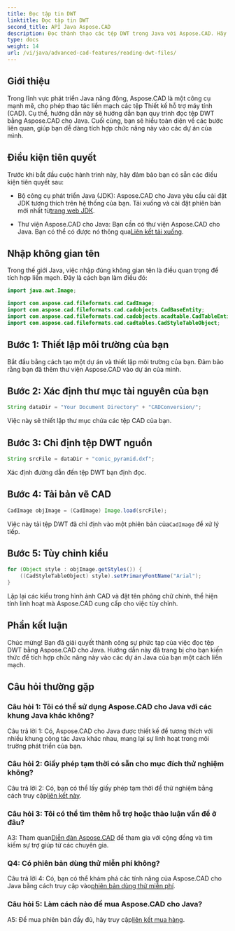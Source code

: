 ```yaml
---
title: Đọc tập tin DWT
linktitle: Đọc tập tin DWT
second_title: API Java Aspose.CAD
description: Đọc thành thạo các tệp DWT trong Java với Aspose.CAD. Hãy làm theo hướng dẫn từng bước của chúng tôi để tích hợp liền mạch.
type: docs
weight: 14
url: /vi/java/advanced-cad-features/reading-dwt-files/
---
```

## Giới thiệu

Trong lĩnh vực phát triển Java năng động, Aspose.CAD là một công cụ mạnh mẽ, cho phép thao tác liền mạch các tệp Thiết kế hỗ trợ máy tính (CAD). Cụ thể, hướng dẫn này sẽ hướng dẫn bạn quy trình đọc tệp DWT bằng Aspose.CAD cho Java. Cuối cùng, bạn sẽ hiểu toàn diện về các bước liên quan, giúp bạn dễ dàng tích hợp chức năng này vào các dự án của mình.

## Điều kiện tiên quyết

Trước khi bắt đầu cuộc hành trình này, hãy đảm bảo bạn có sẵn các điều kiện tiên quyết sau:

- Bộ công cụ phát triển Java (JDK): Aspose.CAD cho Java yêu cầu cài đặt JDK tương thích trên hệ thống của bạn. Tải xuống và cài đặt phiên bản mới nhất từ[trang web JDK](https://www.oracle.com/java/technologies/javase-downloads.html).

-  Thư viện Aspose.CAD cho Java: Bạn cần có thư viện Aspose.CAD cho Java. Bạn có thể có được nó thông qua[Liên kết tải xuống](https://releases.aspose.com/cad/java/).

## Nhập không gian tên

Trong thế giới Java, việc nhập đúng không gian tên là điều quan trọng để tích hợp liền mạch. Đây là cách bạn làm điều đó:

```java
import java.awt.Image;

import com.aspose.cad.fileformats.cad.CadImage;
import com.aspose.cad.fileformats.cad.cadobjects.CadBaseEntity;
import com.aspose.cad.fileformats.cad.cadobjects.acadtable.CadTableEntity;
import com.aspose.cad.fileformats.cad.cadtables.CadStyleTableObject;
```

## Bước 1: Thiết lập môi trường của bạn

Bắt đầu bằng cách tạo một dự án và thiết lập môi trường của bạn. Đảm bảo rằng bạn đã thêm thư viện Aspose.CAD vào dự án của mình.

## Bước 2: Xác định thư mục tài nguyên của bạn

```java
String dataDir = "Your Document Directory" + "CADConversion/";
```

Việc này sẽ thiết lập thư mục chứa các tệp CAD của bạn.

## Bước 3: Chỉ định tệp DWT nguồn

```java
String srcFile = dataDir + "conic_pyramid.dxf";
```

Xác định đường dẫn đến tệp DWT bạn định đọc.

## Bước 4: Tải bản vẽ CAD

```java
CadImage objImage = (CadImage) Image.load(srcFile);
```

 Việc này tải tệp DWT đã chỉ định vào một phiên bản của`CadImage` để xử lý tiếp.

## Bước 5: Tùy chỉnh kiểu

```java
for (Object style : objImage.getStyles()) {
    ((CadStyleTableObject) style).setPrimaryFontName("Arial");
}
```

Lặp lại các kiểu trong hình ảnh CAD và đặt tên phông chữ chính, thể hiện tính linh hoạt mà Aspose.CAD cung cấp cho việc tùy chỉnh.

## Phần kết luận

Chúc mừng! Bạn đã giải quyết thành công sự phức tạp của việc đọc tệp DWT bằng Aspose.CAD cho Java. Hướng dẫn này đã trang bị cho bạn kiến thức để tích hợp chức năng này vào các dự án Java của bạn một cách liền mạch.

## Câu hỏi thường gặp

### Câu hỏi 1: Tôi có thể sử dụng Aspose.CAD cho Java với các khung Java khác không?

Câu trả lời 1: Có, Aspose.CAD cho Java được thiết kế để tương thích với nhiều khung công tác Java khác nhau, mang lại sự linh hoạt trong môi trường phát triển của bạn.

### Câu hỏi 2: Giấy phép tạm thời có sẵn cho mục đích thử nghiệm không?

 Câu trả lời 2: Có, bạn có thể lấy giấy phép tạm thời để thử nghiệm bằng cách truy cập[liên kết này](https://purchase.aspose.com/temporary-license/).

### Câu hỏi 3: Tôi có thể tìm thêm hỗ trợ hoặc thảo luận vấn đề ở đâu?

 A3: Tham quan[Diễn đàn Aspose.CAD](https://forum.aspose.com/c/cad/19) để tham gia với cộng đồng và tìm kiếm sự trợ giúp từ các chuyên gia.

### Q4: Có phiên bản dùng thử miễn phí không?

 Câu trả lời 4: Có, bạn có thể khám phá các tính năng của Aspose.CAD cho Java bằng cách truy cập vào[phiên bản dùng thử miễn phí](https://releases.aspose.com/).

### Câu hỏi 5: Làm cách nào để mua Aspose.CAD cho Java?

 A5: Để mua phiên bản đầy đủ, hãy truy cập[liên kết mua hàng](https://purchase.aspose.com/buy).